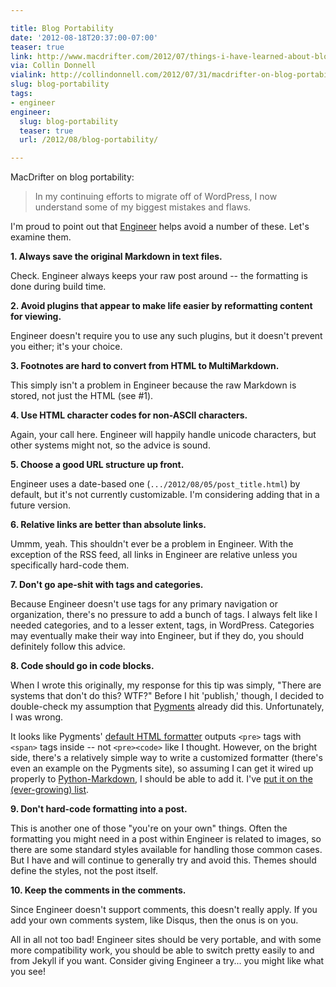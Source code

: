 ```yaml
---

title: Blog Portability
date: '2012-08-18T20:37:00-07:00'
teaser: true
link: http://www.macdrifter.com/2012/07/things-i-have-learned-about-blog-portability.html
via: Collin Donnell
vialink: http://collindonnell.com/2012/07/31/macdrifter-on-blog-portability/
slug: blog-portability
tags:
- engineer
engineer:
  slug: blog-portability
  teaser: true
  url: /2012/08/blog-portability/

---
```


MacDrifter on blog portability:

> In my continuing efforts to migrate off of WordPress, I now understand some of my biggest mistakes and flaws.

I'm proud to point out that [Engineer](/projects/engineer/) helps avoid a number of these. Let's examine them.

<!--more-->

**1. Always save the original Markdown in text files.**

Check. Engineer always keeps your raw post around -- the formatting is done during build time.


**2. Avoid plugins that appear to make life easier by reformatting content for viewing.**

Engineer doesn't require you to use any such plugins, but it doesn't prevent you either; it's your choice.


**3. Footnotes are hard to convert from HTML to MultiMarkdown.**

This simply isn't a problem in Engineer because the raw Markdown is stored, not just the HTML (see #1).


**4. Use HTML character codes for non-ASCII characters.**

Again, your call here. Engineer will happily handle unicode characters, but other systems might not, so the advice is sound.


**5. Choose a good URL structure up front.**

Engineer uses a date-based one (`.../2012/08/05/post_title.html`) by default, but it's not currently customizable. I'm considering adding that in a future version.


**6. Relative links are better than absolute links.**

Ummm, yeah. This shouldn't ever be a problem in Engineer. With the exception of the RSS feed, all links in Engineer are relative unless you specifically hard-code them.


**7. Don't go ape-shit with tags and categories.**

Because Engineer doesn't use tags for any primary navigation or organization, there's no pressure to add a bunch of tags. I always felt like I needed categories, and to a lesser extent, tags, in WordPress. Categories may eventually make their way into Engineer, but if they do, you should definitely follow this advice.


**8. Code should go in code blocks.**

When I wrote this originally, my response for this tip was simply, "There are systems that don't do this? WTF?" Before I hit 'publish,' though, I decided to double-check my assumption that [Pygments][] already did this. Unfortunately, I was wrong.

It looks like Pygments' [default HTML formatter](http://pygments.org/docs/formatters/) outputs `<pre>` tags with `<span>` tags inside -- not `<pre><code>` like I thought. However, on the bright side, there's a relatively simple way to write a customized formatter (there's even an example on the Pygments site), so assuming I can get it wired up properly to [Python-Markdown][], I should be able to add it. I've [put it on the (ever-growing) list](https://trello.com/c/QeelOqyG).


**9. Don't hard-code formatting into a post.**

This is another one of those "you're on your own" things. Often the formatting you might need in a post within Engineer is related to images, so there are some standard styles available for handling those common cases. But I have and will continue to generally try and avoid this. Themes should define the styles, not the post itself.


**10. Keep the comments in the comments.**

Since Engineer doesn't support comments, this doesn't really apply. If you add your own comments system, like Disqus, then the onus is on you.


All in all not too bad! Engineer sites should be very portable, and with some more compatibility work, you should be able to switch pretty easily to and from Jekyll if you want. Consider giving Engineer a try... you might like what you see!

[Pygments]: http://pygments.org/
[Python-Markdown]: http://packages.python.org/Markdown/index.html
